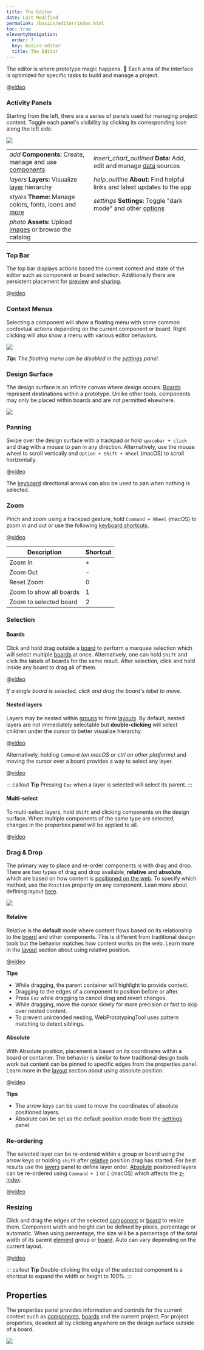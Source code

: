 ```yaml
---
title: The Editor
date: Last Modified
permalink: /basics/editor/index.html
toc: true
eleventyNavigation:
  order: 7
  key: basics-editor
  title: The Editor
---
```


The editor is where prototype magic happens. :tada: Each area of the interface is optimized for specific tasks to build and manage a project.

@[video](/static/img/basics/sections.webm)

### Activity Panels

Starting from the left, there are a series of panels used for managing project content. Toggle each panel's visibility by clicking its corresponding icon along the left side.

![](/static/img/basics/panels.png)

<div class="hide-table-top">

|                                                                                                    |                                                                                                                    |
| -------------------------------------------------------------------------------------------------- | ------------------------------------------------------------------------------------------------------------------ |
| <i class="ico btm">add</i> **Components:** Create, manage and use [components](/components-guide/) | <i class="ico btm">insert_chart_outlined</i> **Data:** Add, edit and manage [data](/data/) sources                 |
| <i class="ico btm">layers</i> **Layers:** Visualize [layer](/basics/layers) hierarchy              | <i class="ico btm">help_outline</i> **About:** Find helpful links and latest updates to the app                    |
| <i class="ico btm">styles</i> **Theme:** Manage colors, fonts, icons and [more](/theme/)           | <i class="ico btm">settings</i> **Settings:** Toggle "dark mode" and other [options](/beyond-the-basics/settings/) |
| <i class="ico btm">photo</i> **Assets:** Upload [images](/assets/) or browse the catalog           |

</div>

<!-- TODO: Finish this section  -->

### Top Bar

The top bar displays actions based the current context and state of the editor such as component or board selection. Additionally there are persistent placement for [preview](/basics/preview/) and [sharing](/basics/sharing-embed/).

@[video](/static/img/basics/topbar3.webm)

### Context Menus

Selecting a component will show a floating menu with some common contextual actions depending on the current component or board. Right clicking will also show a menu with various editor behaviors.

![](/static/img/basics/context-menus.png)

_**Tip:** The floating menu can be disabled in the [settings](/beyond-the-basics/settings/) panel._

<!-- TODO -->

### Design Surface

The design surface is an infinite canvas where design occurs. [Boards](/basics/boards/) represent destinations within a prototype. Unlike other tools, components may only be placed within boards and are not permitted elsewhere.

![](/static/img/basics/design-surface.png)

### Panning

Swipe over the design surface with a trackpad or hold `spacebar + click` and drag with a mouse to pan in any direction. Alternatively, use the mouse wheel to scroll vertically and `Option + Shift + Wheel` (macOS) to scroll horizontally.

@[video](/static/img/basics/pan.webm)

The [keyboard](/basics/shortcuts/) directional arrows can also be used to pan when nothing is selected.

### Zoom

Pinch and zoom using a trackpad gesture, hold `Command + Wheel` (macOS) to zoom in and out or use the following [keyboard shortcuts](/basics/shortcuts/).

@[video](/static/img/basics/zoom.webm)

| Description             | Shortcut |
| ----------------------- | -------- |
| Zoom In                 | +        |
| Zoom Out                | -        |
| Reset Zoom              | 0        |
| Zoom to show all boards | 1        |
| Zoom to selected board  | 2        |

### Selection

#### Boards

Click and hold drag outside a [board](/basics/boards) to perform a marquee selection which will select multiple [boards](/basics/boards/) at once. Alternatively, one can hold `Shift` and click the labels of boards for the same result. After selection, click and hold inside any board to drag all of them.

@[video](/static/img/basics/marquee.webm)

_If a single board is selected, click and drag the board's label to move._

#### Nested layers

Layers may be nested within [groups](/components/primitives/#element) to form [layouts](/guide/layout/). By default, nested layers are not immediately selectable but **double-clicking** will select children under the cursor to better visualize hierarchy.

@[video](/static/img/basics/doubleclick.webm)

Alternatively, holding `Command` _(on macOS or ctrl on other platforms)_ and moving the cursor over a board provides a way to select any layer.

@[video](/static/img/basics/cmd-hover.webm)

::: callout
**Tip** Pressing `Esc` when a layer is selected will select its parent.
:::

#### Multi-select

To multi-select layers, hold `Shift` and clicking components on the design surface. When multiple components of the same type are selected, changes in the properties panel will be applied to all.

@[video](/static/img/basics/multi-select.webm)

### Drag & Drop

The primary way to place and re-order components is with drag and drop. There are two types of drag and drop available, **relative** and **absolute**, which are based on how content is [positioned on the web](https://developer.mozilla.org/en-US/docs/Web/CSS/position). To specify which method, use the `Position` property on any component. Lean more about defining layout [here](/guide/layout/).

![](/static/img/basics/position.png)

#### Relative

Relative is the **default** mode where content flows based on its relationship to the [board](/basics/boards) and other components. This is different from traditional design tools but the behavior matches how content works on the web. Learn more in the [layout](/guide/layout/) section about using relative position.

@[video](/static/img/basics/relative-dnd.webm)

**Tips**

- While dragging, the parent container will highlight to provide context.
- Dragging to the edges of a component to position before or after.
- Press `Esc` while dragging to cancel drag and revert changes.
- While dragging, move the cursor slowly for more precision or fast to skip over nested content.
- To prevent unintended nesting, WebPrototypingTool uses pattern matching to detect siblings.

#### Absolute

With Absolute position, placement is based on its coordinates within a board or container. The behavior is similar to how traditional design tools work but content can be pinned to specific edges from the properties panel. Learn more in the [layout](/guide/layout/) section about using absolute position.

@[video](/static/img/basics/absolute-dnd.webm)

**Tips**

- The arrow keys can be used to move the coordinates of absolute positioned layers.
- Absolute can be set as the default position mode from the [settings](/beyond-the-basics/settings/#prefer-absolute-position) panel.

### Re-ordering

The selected layer can be re-ordered within a group or board using the arrow keys or holding `shift` after [relative](#relative) position drag has started. For best results use the [layers](/basics/layers) panel to define layer order. [Absolute](#absolute) positioned layers can be re-ordered using `Command + ]` or `[` (macOS) which affects the [z-index](https://developer.mozilla.org/en-US/docs/Web/CSS/z-index).

@[video](/static/img/basics/reorder.webm)

### Resizing

Click and drag the edges of the selected [component](/components-guide/) or [board](/basics/boards/) to resize them. Component width and height can be defined by pixels, percentage or automatic. When using percentage, the size will be a percentage of the total width of its parent [element](/components/primitives/#element) group or [board](/basics/boards/). Auto can vary depending on the current layout.

@[video](/static/img/basics/resizing.webm)

::: callout
**Tip** Double-clicking the edge of the selected component is a shortcut to expand the width or height to 100%.
:::

## Properties

The properties panel provides information and controls for the current context such as [components](/components-guide/), [boards](/basics/boards/) and the current project. For project properties, deselect all by clicking anywhere on the design surface outside of a board.

![](/static/img/basics/props.png)
